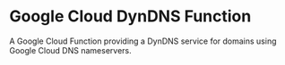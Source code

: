 # Google Cloud DynDNS Function

A Google Cloud Function providing a DynDNS service for domains using Google Cloud DNS nameservers.
